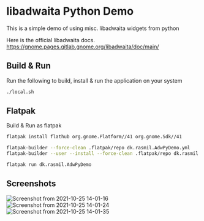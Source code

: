 # libadwaita Python Demo

This is a simple demo of using misc. libadwaita widgets from python

Here is the official libadwaita docs.
https://gnome.pages.gitlab.gnome.org/libadwaita/doc/main/

## Build & Run
Run the following to build, install & run the application on your system
```bash
./local.sh
```

## Flatpak

Build & Run as flatpak

```bash
flatpak install flathub org.gnome.Platform//41 org.gnome.Sdk//41

flatpak-builder --force-clean .flatpak/repo dk.rasmil.AdwPyDemo.yml
flatpak-builder --user --install --force-clean .flatpak/repo dk.rasmil.AdwPyDemo.yml

flatpak run dk.rasmil.AdwPyDemo
```


## Screenshots

![Screenshot from 2021-10-25 14-01-16](https://user-images.githubusercontent.com/283985/138691610-cb20c763-0428-48fe-a826-8196371d30e1.png)
![Screenshot from 2021-10-25 14-01-24](https://user-images.githubusercontent.com/283985/138691699-00531f80-ee33-4aaa-be95-0a2df6b20826.png)
![Screenshot from 2021-10-25 14-01-35](https://user-images.githubusercontent.com/283985/138691724-d4be1ab4-74da-4169-8e72-143c65250a9f.png)
